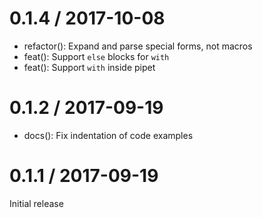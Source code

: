 
0.1.4 / 2017-10-08
==================

  * refactor(): Expand and parse special forms, not macros
  * feat(): Support `else` blocks for `with`
  * feat(): Support `with` inside pipet

0.1.2 / 2017-09-19
==================

  * docs(): Fix indentation of code examples

0.1.1 / 2017-09-19
==================

Initial release

